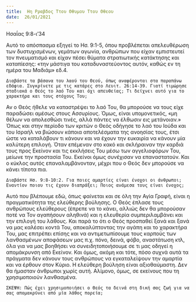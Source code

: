 ```yaml
---
title:  Ηη Ρραβδος Ττου Θθυμου Ττου Θθεου
date:  26/01/2021
---
```


Ησαΐας 9:8-ι’34

Αυτό το απόσπασμα εξηγεί το Ησ. 9:1-5, όπου προβλέπεται απελευθέρωση των δυστυχισμένων, γεμάτων αγωνία, ανθρώπων που είχαν εμπιστευτεί τον πνευματισμό και είχαν πέσει θύματα στρατιωτικής κατάκτησης και καταπίεσης: «την μάστιγα του καταδυναστεύοντος αυτόν, καθώς εν τη ημέρα του Μαδιάμ» εδ.4.

`Διαβάστε τα βάσανα του λαού του Θεού, όπως αναφέρονται στα παραπάνω εδάφια. Συγκρίνετε με τις κατάρες στο Λευιτ. 26:14-39. Γιατί τιμώρησε σταδιακά ο Θεός το λαό Του και όχι απευθείας; Τι δείχνει αυτό για το χαρακτήρα και τους στόχους Του;`

Αν ο Θεός ήθελε να καταστρέψει το λαό Του, θα μπορούσε να τους είχε παραδώσει αμέσως στους Ασσυρίους. Όμως, είναι υπομονετικός, «μη θέλων να απολεσθώσι τινές, αλλά πάντες να έλθωσιν εις μετάνοιαν.» Όπως και στην περίοδο των κριτών ο Θεός οδήγησε το λαό του Ιούδα και του Ισραήλ να βιώσουν κάποια αποτελέσματα της ανοησίας τους, έτσι ώστε να καταλάβουν τι κάνουν και να έχουν την ευκαιρία να κάνουν μία καλύτερη επιλογή. Όταν επέμεναν στο κακό και σκλήραιναν την καρδιά τους προς Εκείνον και τις εκκλήσεις Του μέσω των αγγελιοφόρων Του, μείωνε την προστασία Του. Εκείνοι όμως συνέχισαν να επαναστατούν. Και ο κύκλος αυτός επαναλαμβάνονταν, μέχρι που ο Θεός δεν μπορούσε να κάνει τίποτα πια.

`Διαβάστε Ησ. 9:8-10:2. Για ποιες αμαρτίες είναι ένοχοι οι άνθρωποι; Εναντίον ποιου τις έχουν διαπράξει; Ποιος ανάμεσα τους είναι ένοχος;`

Αυτό που βλέπουμε εδώ, όπως φαίνεται και σε όλη την Αγία Γραφή, είναι η πραγματικότητα της ελεύθερης βούλησης. Ο Θεός έπλασε τους ανθρώπους ελεύθερους (έπρεπε να το κάνει, αλλιώς δεν θα μπορούσαν ποτέ να Τον αγαπήσουν αληθινά) και η ελευθερία συμπεριλαμβάνει και την επιλογή του λάθους. Και παρά το ότι ο Θεός προσπαθεί ξανά και ξανά να μας καλέσει κοντά Του, αποκαλύπτοντας την αγάπη και το χαρακτήρα Του, μας επιτρέπει επίσης και να αντιμετωπίσουμε τους καρπούς των λανθασμένων αποφάσεων μας π.χ. πόνο, δεινά, φόβο, αναστάτωση κτλ, όλα για να μας βοηθήσει να συνειδητοποιήσουμε σε τι μας οδηγεί η απομάκρυνση από Εκείνον. Και όμως, ακόμη και τότε, πόσο συχνά αυτά τα πράγματα δεν κάνουν τους ανθρώπους να εγκαταλείψουν την αμαρτία και να έρθουν στον Κύριο. Η ελεύθερη βούληση είναι αξιοθαύμαστη. Δεν θα ήμασταν άνθρωποι χωρίς αυτή. Αλίμονο, όμως, σε εκείνους που τη χρησιμοποιούν λανθασμένα.

`ΣΚΕΨΗ: Πώς έχει χρησιμοποιήσει ο Θεός τα δεινά στη δική σας ζωή για να σας απομακρύνει από μία λάθος πορεία;`